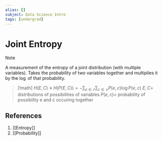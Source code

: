 ```yaml
---
alias: []
subject: Data Science Intro
tags: [undergrad]
---
```

# Joint Entropy

> [!note]
> A measurement of the entropy of a joint distribution (with multiple variables). Takes the probability of two variables together and multiplies it by the $\log$ of that probability.

> [!math]
> $H(E, C) \equiv H(P(E, C))=-\sum_{e \in \mathcal{E}} \sum_{c \in \mathcal{C}} P(e, c) \log P(e, c)$
> $E, C =$ distributions of possibilities of variables
> $P(e,c)=$ probability of possibility e and c occuring together

## References
1. [[Entropy]]
2. [[Probability]]